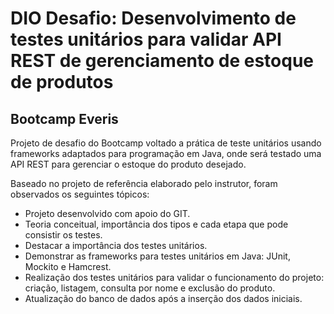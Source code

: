 <h1>DIO Desafio: Desenvolvimento de testes unitários para validar API REST de gerenciamento de estoque de produtos</h1>
<h2>Bootcamp Everis</h2>

Projeto de desafio do Bootcamp voltado a prática de teste unitários usando frameworks adaptados para programação 
em Java, onde será testado uma API REST para gerenciar o estoque do produto desejado.

Baseado no projeto de referência elaborado pelo instrutor, foram observados os seguintes tópicos:

* Projeto desenvolvido com apoio do GIT.
* Teoria conceitual, importância dos tipos e cada etapa que pode consistir os testes.
* Destacar a importância dos testes unitários.
* Demonstrar as frameworks para testes unitários em Java: JUnit, Mockito e Hamcrest.
* Realização dos testes unitários para validar o funcionamento do projeto: criação, listagem, consulta por nome e exclusão
do produto.
* Atualização do banco de dados após a inserção dos dados iniciais.